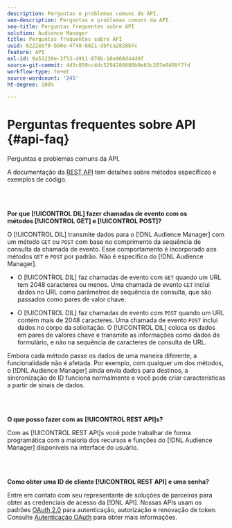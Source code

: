 ```yaml
---
description: Perguntas e problemas comuns da API.
seo-description: Perguntas e problemas comuns da API.
seo-title: Perguntas frequentes sobre API
solution: Audience Manager
title: Perguntas frequentes sobre API
uuid: 8222ebf0-b50e-4f48-8021-dbfca2828b7c
feature: API
exl-id: 9a51220e-3f53-4911-876b-16e968d44d0f
source-git-commit: 4d3c859cc4dc5294286680b0e63c287e0409f7fd
workflow-type: tm+mt
source-wordcount: '245'
ht-degree: 100%

---
```


# Perguntas frequentes sobre API {#api-faq}

Perguntas e problemas comuns da API.

<!-- 

faq_api.xml

 -->

A documentação da [REST API](../api/rest-api-main/rest-api-main.md) tem detalhes sobre métodos específicos e exemplos de código.

<br> 

**Por que [!UICONTROL DIL] fazer chamadas de evento com os métodos [!UICONTROL GET] e [!UICONTROL POST]?**

O [!UICONTROL DIL] transmite dados para o [!DNL Audience Manager] com um método `GET` ou `POST` com base no comprimento da sequência de consulta da chamada de evento. Esse comportamento é incorporado aos métodos `GET` e `POST` por padrão. Não é específico do [!DNL Audience Manager].

* O [!UICONTROL DIL] faz chamadas de evento com `GET` quando um URL tem 2048 caracteres ou menos. Uma chamada de evento `GET` inclui dados no URL como parâmetros de sequência de consulta, que são passados como pares de valor chave.

* O [!UICONTROL DIL] faz chamadas de evento com `POST` quando um URL contém mais de 2048 caracteres. Uma chamada de evento `POST` inclui dados no corpo da solicitação. O [!UICONTROL DIL] coloca os dados em pares de valores chave e transmite as informações como dados de formulário, e não na sequência de caracteres de consulta de URL.

Embora cada método passe os dados de uma maneira diferente, a funcionalidade não é afetada. Por exemplo, com qualquer um dos métodos, o [!DNL Audience Manager] ainda envia dados para destinos, a sincronização de ID funciona normalmente e você pode criar características a partir de sinais de dados.

<br> 

**O que posso fazer com as [!UICONTROL REST API]s?**

Com as [!UICONTROL REST API]s você pode trabalhar de forma programática com a maioria dos recursos e funções do [!DNL Audience Manager] disponíveis na interface do usuário.

<br> 

**Como obter uma ID de cliente [!UICONTROL REST API] e uma senha?**

Entre em contato com seu representante de soluções de parceiros para obter as credenciais de acesso da [!DNL API]. Nossas APIs usam os padrões [OAuth 2.0](https://oauth.net/2/) para autenticação, autorização e renovação de token. Consulte [Autenticação OAuth](../api/rest-api-main/aam-api-getting-started.md#oauth) para obter mais informações.
